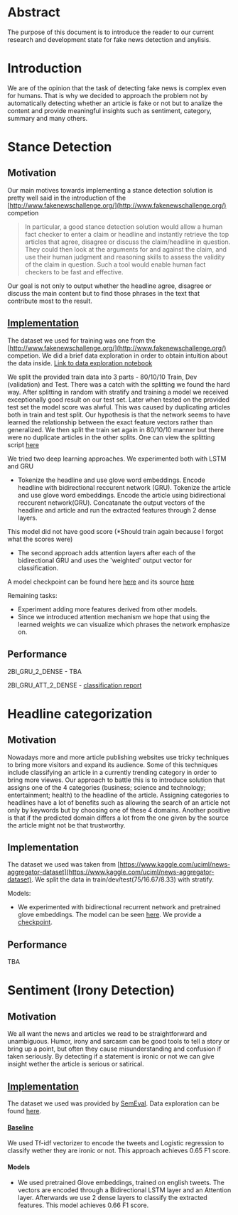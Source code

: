 # Abstract
  The purpose of this document is to introduce the reader to our current research and development state
for fake news detection and anylisis.


# Introduction

We are of the opinion that the task of detecting fake news is complex even for humans. That is why we decided to approach
the problem not by automatically detecting whether an article is fake or not but to analize the content and provide
meaningful insights such as sentiment, category, summary and many others.


# Stance Detection

## Motivation
Our main motives towards implementing a stance detection solution is pretty well said in the introduction of the [http://www.fakenewschallenge.org/](http://www.fakenewschallenge.org/) competion
> In particular, a good stance detection solution would allow a human fact checker to enter a claim or headline and instantly retrieve the top articles that agree, disagree or discuss the claim/headline in question. 
> They could then look at the arguments for and against the claim, and use their human judgment and reasoning skills to assess the validity of the claim in question. 
>Such a tool would enable human fact checkers to be fast and effective.

Our goal is not only to output whether the headline agree, disagree or discuss the main content but to find those phrases
in the text that contribute most to the result.

## [Implementation](https://github.com/radpet/fake-news-detector/tree/master/stance)

The dataset we used for training was one from the [http://www.fakenewschallenge.org/](http://www.fakenewschallenge.org/) competion. We did a brief data exploration in order to obtain intuition about the data inside. [Link to data exploration notebook](https://github.com/radpet/fake-news-detector/blob/master/stance/Data%20Exploration.ipynb)

We split the provided train data into 3 parts - 80/10/10 Train, Dev (validation) and Test. There was a catch with the splitting we found the hard way. After splitting in random with stratify and training a model we received exceptionally good result on our test set. Later when tested on the provided test set the model score was alwful. This was caused by duplicating articles both in train and test split. Our hypothesis is that the network seems to have learned the relationship between the exact feature vectors rather than generalized. We then split the train set again in 80/10/10 manner but there were no duplicate articles in the other splits. One can view the splitting script [here](https://github.com/radpet/fake-news-detector/blob/master/stance/split_train.py)

We tried two deep learning approaches. We experimented both with LSTM and GRU 
* Tokenize the headline and use glove word embeddings. Encode headline with bidirectional reccurent network (GRU).
Tokenize the article and use glove word embeddings. Encode the article using bidirectional reccurent network(GRU). Concatanate the output vectors of the headline and article and run the extracted features through 2 dense layers.

This model did not have good score (*Should train again because I forgot what the scores were)

* The second approach adds attention layers after each of the bidirectional GRU and uses the 'weighted' output vector for classification.

A model checkpoint can be found here [here](https://github.com/radpet/fake-news-detector/tree/master/stance/checkpoints/2018-05-13_16:54:37) and its source [here](https://github.com/radpet/fake-news-detector/blob/master/stance/bi_lstm_baseline.py)

Remaining tasks:
* Experiment adding more features derived from other models.
* Since we introduced attention mechanism we hope that using the learned weights we can visualize which phrases the network emphasize on.

## Performance

2BI_GRU_2_DENSE - TBA

2BI_GRU_ATT_2_DENSE - [classification report](https://github.com/radpet/fake-news-detector/blob/master/stance/checkpoints/2018-05-13_16:54:37/classification_report_dev.txt)


# Headline categorization

## Motivation

Nowadays more and more article publishing websites use tricky techniques to bring more visitors and expand its audience. Some of this techniques include classifying an article in a currently trending category in order to bring more viewes. Our approach to battle this is to introduce solution that assigns one of the 4 categories (business; science and technology; entertainment; health) to the headline of the article. Assigning categories to headlines have a lot of benefits such as allowing the search of an article not only by keywords but by choosing one of these 4 domains. Another positive is that if the predicted domain differs a lot from the one given by the source the article might not be that trustworthy.

## Implementation

The dataset we used was taken from [https://www.kaggle.com/uciml/news-aggregator-dataset](https://www.kaggle.com/uciml/news-aggregator-dataset). We split the data in train/dev/test(75/16.67/8.33) with stratify.

Models:
* We experimented with bidirectional recurrent network and pretrained glove embeddings. The model can be seen [here](https://github.com/radpet/fake-news-detector/blob/master/news-aggregator/bi_gru_classificator_baseline.py). We provide a [checkpoint](https://github.com/radpet/fake-news-detector/tree/master/news-aggregator/checkpoints).

## Performance

TBA

# Sentiment (Irony Detection)

## Motivation
We all want the news and articles we read to be straightforward and unambiguous. Humor, irony and sarcasm can be good tools to tell a story or bring up a point, but often they cause misunderstanding and confusion if taken seriously.
By detecting if a statement is ironic or not we can give insight wether the article is serious or satirical.

## [Implementation](https://github.com/radpet/fake-news-detector/tree/master/irony)
The dataset we used was provided by [SemEval](https://competitions.codalab.org/competitions/17468). Data exploration can be found [here](https://github.com/radpet/fake-news-detector/blob/master/irony/Data.ipynb).

#### [Baseline](https://github.com/radpet/fake-news-detector/blob/master/irony/baseline.ipynb)
We used Tf-idf vectorizer to encode the tweets and Logistic regression to classify wether they are ironic or not. This approach achieves 0.65 F1 score.

#### Models
* We used pretrained Glove embeddings, trained on english tweets. The vectors are encoded through a Bidirectional LSTM layer and an Attention layer. Afterwards we use 2 dense layers to classify the extracted features. This model achieves 0.66 F1 score.





